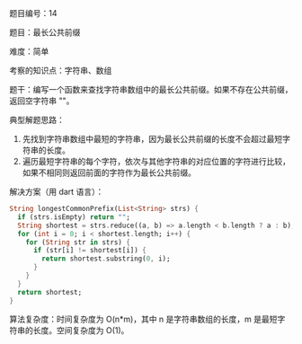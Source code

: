 题目编号：14

题目：最长公共前缀

难度：简单

考察的知识点：字符串、数组

题干：编写一个函数来查找字符串数组中的最长公共前缀。如果不存在公共前缀，返回空字符串 ""。

典型解题思路：

1. 先找到字符串数组中最短的字符串，因为最长公共前缀的长度不会超过最短字符串的长度。
2. 遍历最短字符串的每个字符，依次与其他字符串的对应位置的字符进行比较，如果不相同则返回前面的字符作为最长公共前缀。

解决方案（用 dart 语言）：

```dart
String longestCommonPrefix(List<String> strs) {
  if (strs.isEmpty) return "";
  String shortest = strs.reduce((a, b) => a.length < b.length ? a : b);
  for (int i = 0; i < shortest.length; i++) {
    for (String str in strs) {
      if (str[i] != shortest[i]) {
        return shortest.substring(0, i);
      }
    }
  }
  return shortest;
}
```

算法复杂度：时间复杂度为 O(n*m)，其中 n 是字符串数组的长度，m 是最短字符串的长度。空间复杂度为 O(1)。